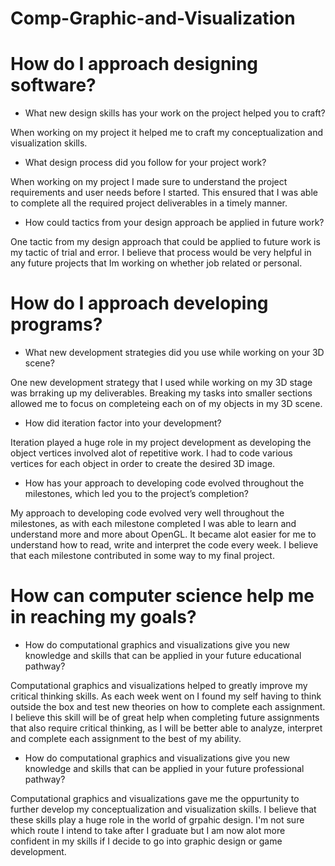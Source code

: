 # Comp-Graphic-and-Visualization

# How do I approach designing software?
- What new design skills has your work on the project helped you to craft?

When working on my project it helped me to craft my conceptualization and visualization skills.

- What design process did you follow for your project work?

When working on my project I made sure to understand the project requirements and user needs before I started. This ensured that I was able to complete all the required project deliverables in a timely manner.

- How could tactics from your design approach be applied in future work?

One tactic from my design approach that could be applied to future work is my tactic of trial and error. I believe that process would be very helpful in any future projects that Im working on whether job related or personal.

# How do I approach developing programs?
- What new development strategies did you use while working on your 3D scene?

One new development strategy that I used while working on my 3D stage was brraking up my deliverables. Breaking my tasks into smaller sections allowed me to focus on completeing each on of my objects in my 3D scene.

- How did iteration factor into your development?

Iteration played a huge role in my project development as developing the object vertices involved alot of repetitive work. I had to code various vertices for each object in order to create the desired 3D image.

- How has your approach to developing code evolved throughout the milestones, which led you to the project’s completion?

My approach to developing code evolved very well throughout the milestones, as with each milestone completed I was able to learn and understand more and more about OpenGL. It became alot easier for me to understand how to read, write and interpret the code every week. I believe that each milestone contributed in some way to my final project.

# How can computer science help me in reaching my goals?
- How do computational graphics and visualizations give you new knowledge and skills that can be applied in your future educational pathway?

Computational graphics and visualizations helped to greatly improve my critical thinking skills. As each week went on I found my self having to think outside the box and test new theories on how to complete each assignment. I believe this skill will be of great help when completing future assignments that also require critical thinking, as I will be better able to analyze, interpret and complete each assignment to the best of my ability.

- How do computational graphics and visualizations give you new knowledge and skills that can be applied in your future professional pathway?

Computational graphics and visualizations gave me the oppurtunity to further develop my conceptualization and visualization skills. I believe that these skills play a huge role in the world of grpahic design. I'm not sure which route I intend to take after I graduate but I am now alot more confident in my skills if I decide to go into graphic design or game development.
